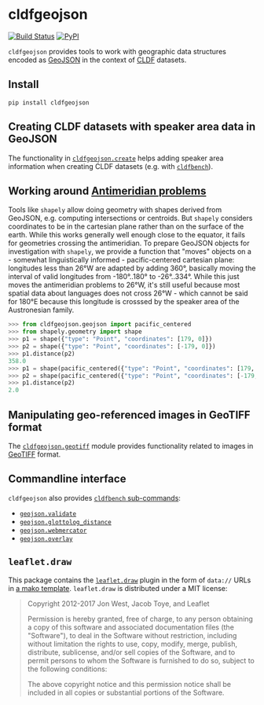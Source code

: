 # cldfgeojson

[![Build Status](https://github.com/cldf/cldfgeojson/workflows/tests/badge.svg)](https://github.com/cldf/cldfgeojson/actions?query=workflow%3Atests)
[![PyPI](https://img.shields.io/pypi/v/cldfgeojson.svg)](https://pypi.org/project/cldfgeojson)

`cldfgeojson` provides tools to work with geographic data structures encoded as [GeoJSON](https://geojson.org)
in the context of [CLDF](https://cldf.clld.org) datasets.


## Install

```shell
pip install cldfgeojson
```


## Creating CLDF datasets with speaker area data in GeoJSON

The functionality in [`cldfgeojson.create`](src/cldfgeojson/create.py) helps adding speaker area
information when creating CLDF datasets (e.g. with [`cldfbench`](https://github.com/cldf/cldfbench)).


## Working around [Antimeridian problems](https://antimeridian.readthedocs.io/en/stable/)

Tools like `shapely` allow doing geometry with shapes derived from GeoJSON, e.g. computing
intersections or centroids. But `shapely` considers coordinates to be in the cartesian plane rather
than on the surface of the earth. While this works generally well enough close to the equator, it
fails for geometries crossing the antimeridian. To prepare GeoJSON objects for investigation with
`shapely`, we provide a function that "moves" objects on a - somewhat linguistically informed -
pacific-centered cartesian plane: longitudes less than 26°W are adapted by adding 360°, basically
moving the interval of valid longitudes from -180°..180° to -26°..334°. While this just moves the
antimeridian problems to 26°W, it's still useful because most spatial data about languages does not
cross 26°W - which cannot be said for 180°E because this longitude is crosssed by the speaker area
of the Austronesian family.

```python
>>> from cldfgeojson.geojson import pacific_centered
>>> from shapely.geometry import shape
>>> p1 = shape({"type": "Point", "coordinates": [179, 0]})
>>> p2 = shape({"type": "Point", "coordinates": [-179, 0]})
>>> p1.distance(p2)
358.0
>>> p1 = shape(pacific_centered({"type": "Point", "coordinates": [179, 0]}))
>>> p2 = shape(pacific_centered({"type": "Point", "coordinates": [-179, 0]}))
>>> p1.distance(p2)
2.0
```


## Manipulating geo-referenced images in GeoTIFF format

The [`cldfgeojson.geotiff`](src/cldfgeojson/geotiff.py) module provides functionality related to
images in [GeoTIFF](https://en.wikipedia.org/wiki/GeoTIFF) format.


## Commandline interface

`cldfgeojson` also provides [`cldfbench` sub-commands](https://github.com/cldf/cldfbench?tab=readme-ov-file#commands):

- [`geojson.validate`](src/cldfgeojson/commands/validate.py)
- [`geojson.glottolog_distance`](src/cldfgeojson/commands/glottolog_distance.py)
- [`geojson.webmercator`](src/cldfgeojson/commands/webmercator.py)
- [`geojson.overlay`](src/cldfgeojson/commands/overlay.py)


## `leaflet.draw`

This package contains the [`leaflet.draw`](https://github.com/Leaflet/Leaflet.draw) plugin in the form of `data://` URLs in 
[a mako template](src/cldfgeojson/commands/templates/leaflet.draw.mako). `leaflet.draw` is
distributed under a MIT license:

> Copyright 2012-2017 Jon West, Jacob Toye, and Leaflet
> 
> Permission is hereby granted, free of charge, to any person obtaining a copy of this software and associated documentation files (the "Software"), to deal in the Software without restriction, including without limitation the rights to use, copy, modify, merge, publish, distribute, sublicense, and/or sell copies of the Software, and to permit persons to whom the Software is furnished to do so, subject to the following conditions:
> 
> The above copyright notice and this permission notice shall be included in all copies or substantial portions of the Software.

